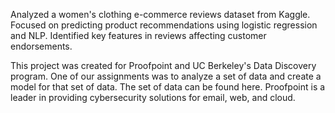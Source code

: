 Analyzed a women's clothing e-commerce reviews dataset from Kaggle. Focused on 
predicting product recommendations using logistic regression and NLP. Identified 
key features in reviews affecting customer endorsements.

This project was created for Proofpoint and UC Berkeley's Data Discovery program. 
One of our assignments was to analyze a set of data and create a model for that 
set of data. The set of data can be found here. Proofpoint is a leader in providing 
cybersecurity solutions for email, web, and cloud.
